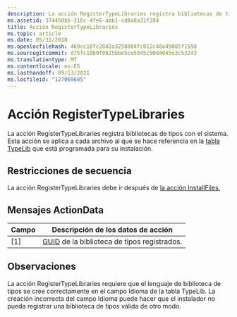 ```yaml
---
description: La acción RegisterTypeLibraries registra bibliotecas de tipos con el sistema. Esta acción se aplica a cada archivo al que se hace referencia en la tabla TypeLib que está programada para su instalación.
ms.assetid: 374450bb-316c-4fe6-abb1-cd8a8a31f284
title: Acción RegisterTypeLibraries
ms.topic: article
ms.date: 05/31/2018
ms.openlocfilehash: 469cc18fc2842a3258804fc012c48a49085f1598
ms.sourcegitcommit: d75fc10b9f0825bbe5ce5045c90d4045e3c53243
ms.translationtype: MT
ms.contentlocale: es-ES
ms.lasthandoff: 09/13/2021
ms.locfileid: "127069685"
---
```

# <a name="registertypelibraries-action"></a>Acción RegisterTypeLibraries

La acción RegisterTypeLibraries registra bibliotecas de tipos con el sistema. Esta acción se aplica a cada archivo al que se hace referencia en la [tabla TypeLib](typelib-table.md) que está programada para su instalación.

## <a name="sequence-restrictions"></a>Restricciones de secuencia

La acción RegisterTypeLibraries debe ir después de [la acción InstallFiles.](installfiles-action.md)

## <a name="actiondata-messages"></a>Mensajes ActionData



| Campo | Descripción de los datos de acción                   |
|-------|----------------------------------------------|
| \[1\] | [GUID](guid.md) de la biblioteca de tipos registrados. |



 

## <a name="remarks"></a>Observaciones

La acción RegisterTypeLibraries requiere que el lenguaje de biblioteca de tipos se cree correctamente en el campo Idioma de la tabla TypeLib. La creación incorrecta del campo Idioma puede hacer que el instalador no pueda registrar una biblioteca de tipos válida de otro modo.

 

 




